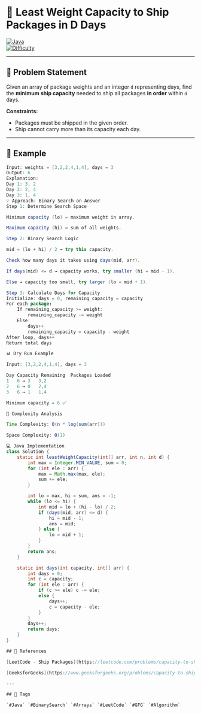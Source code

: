# 🚢 Least Weight Capacity to Ship Packages in D Days

[![Java](https://img.shields.io/badge/Language-Java-orange?style=flat-square)](https://www.java.com/)  
[![Difficulty](https://img.shields.io/badge/Difficulty-Medium-blue?style=flat-square)](https://leetcode.com/problems/capacity-to-ship-packages-within-d-days/)

---

## 📖 Problem Statement

Given an array of package weights and an integer `d` representing days, find the **minimum ship capacity** needed to ship all packages **in order** within `d` days.  

**Constraints:**  
- Packages must be shipped in the given order.  
- Ship cannot carry more than its capacity each day.  

---

## 🔹 Example

```java
Input: weights = [3,2,2,4,1,4], days = 3
Output: 6
Explanation:
Day 1: 3, 2
Day 2: 2, 4
Day 3: 1, 4
💡 Approach: Binary Search on Answer
Step 1: Determine Search Space

Minimum capacity (lo) = maximum weight in array.

Maximum capacity (hi) = sum of all weights.

Step 2: Binary Search Logic

mid = (lo + hi) / 2 → try this capacity.

Check how many days it takes using days(mid, arr).

If days(mid) <= d → capacity works, try smaller (hi = mid - 1).

Else → capacity too small, try larger (lo = mid + 1).

Step 3: Calculate Days for Capacity
Initialize: days = 0, remaining_capacity = capacity
For each package:
    If remaining_capacity >= weight:
        remaining_capacity -= weight
    Else:
        days++
        remaining_capacity = capacity - weight
After loop, days++
Return total days

📊 Dry Run Example

Input: [3,2,2,4,1,4], days = 3

Day	Capacity Remaining	Packages Loaded
1	6 → 3	3,2
2	6 → 0	2,4
3	6 → 1	1,4

Minimum capacity = 6 ✅

🧩 Complexity Analysis

Time Complexity: O(n * log(sum(arr)))

Space Complexity: O(1)

💻 Java Implementation
class Solution {
    static int leastWeightCapacity(int[] arr, int n, int d) {
        int max = Integer.MIN_VALUE, sum = 0;
        for (int ele : arr) {
            max = Math.max(max, ele);
            sum += ele;
        }

        int lo = max, hi = sum, ans = -1;
        while (lo <= hi) {
            int mid = lo + (hi - lo) / 2;
            if (days(mid, arr) <= d) {
                hi = mid - 1;
                ans = mid;
            } else {
                lo = mid + 1;
            }
        }
        return ans;
    }

    static int days(int capacity, int[] arr) {
        int days = 0;
        int c = capacity;
        for (int ele : arr) {
            if (c >= ele) c -= ele;
            else {
                days++;
                c = capacity - ele;
            }
        }
        days++;
        return days;
    }
}

## 🔗 References

[LeetCode - Ship Packages](https://leetcode.com/problems/capacity-to-ship-packages-within-d-days/ "LeetCode Problem")  

[GeeksforGeeks](https://www.geeksforgeeks.org/problems/capacity-to-ship-packages-within-d-days/1 "GFG Problem")  

---

## 🎯 Tags

`#Java` `#BinarySearch` `#Arrays` `#LeetCode` `#GFG` `#Algorithm`

